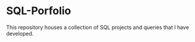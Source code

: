 # SQL-Porfolio
This repository houses a collection of SQL projects and queries that I have developed.
